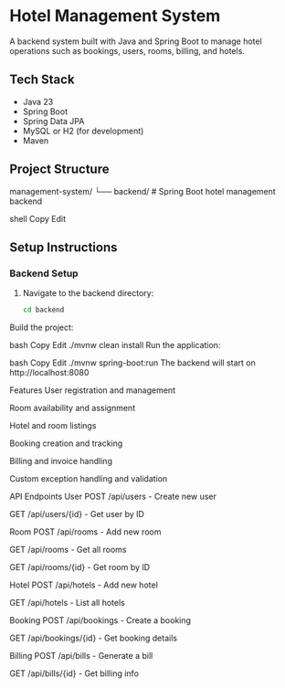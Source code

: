 # Hotel Management System

A backend system built with Java and Spring Boot to manage hotel operations such as bookings, users, rooms, billing, and hotels.

## Tech Stack

- Java 23
- Spring Boot
- Spring Data JPA
- MySQL or H2 (for development)
- Maven

## Project Structure

management-system/
└── backend/ # Spring Boot hotel management backend

shell
Copy
Edit

## Setup Instructions

### Backend Setup

1. Navigate to the backend directory:
   ```bash
   cd backend
Build the project:

bash
Copy
Edit
./mvnw clean install
Run the application:

bash
Copy
Edit
./mvnw spring-boot:run
The backend will start on http://localhost:8080

Features
User registration and management

Room availability and assignment

Hotel and room listings

Booking creation and tracking

Billing and invoice handling

Custom exception handling and validation

API Endpoints
User
POST /api/users - Create new user

GET /api/users/{id} - Get user by ID

Room
POST /api/rooms - Add new room

GET /api/rooms - Get all rooms

GET /api/rooms/{id} - Get room by ID

Hotel
POST /api/hotels - Add new hotel

GET /api/hotels - List all hotels

Booking
POST /api/bookings - Create a booking

GET /api/bookings/{id} - Get booking details

Billing
POST /api/bills - Generate a bill

GET /api/bills/{id} - Get billing info

